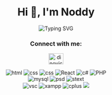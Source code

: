 <h1 align="center">Hi 👋, I'm Noddy</h1>
<div align=center>
  <img src="https://readme-typing-svg.herokuapp.com?font=Fira+Code&pause=1000&vCenter=true&random=false&width=435&lines=A+17yo+boy+who+likes+programming+%F0%9F%92%BB" alt="Typing SVG" />
</div>


<h3 align="center">Connect with me:</h3>
<p align="center">
<a href="https://instagram.com/dinovic_28" target="blank"><img align="center" src="https://raw.githubusercontent.com/rahuldkjain/github-profile-readme-generator/master/src/images/icons/Social/instagram.svg" alt="dinovic_28" height="30" width="40" /></a>
</p>
<p align="center">
  <img src = "https://img.shields.io/static/v1?style=for-the-badge&message=HTML5&color=000000&logo=HTML5&logoColor=FFFFFF&label=" alt = "html" /> 
  <img src = "https://img.shields.io/static/v1?style=for-the-badge&message=CSS3&color=000000&logo=CSS3&logoColor=FFFFFF&label=" alt = "css" />
  <img src = "https://img.shields.io/static/v1?style=for-the-badge&message=Bootstrap&color=000000&logo=bootstrap&logoColor=FFFFFF&label=" alt = "css" />
  <img src = "https://img.shields.io/static/v1?style=for-the-badge&message=ReactJS&color=000000&logo=React&logoColor=FFFFFF&label=" alt = "React" />
  <img src = "https://img.shields.io/static/v1?style=for-the-badge&message=csharp&color=000000&logo=&logoColor=FFFFFF&label=" alt = "c#"/>
  <img src = "https://img.shields.io/static/v1?style=for-the-badge&message=PHP&color=black&logo=PHP&logoColor=FFFFFF&label=" alt = "PHP" /> <br>
  <img src = "https://img.shields.io/static/v1?style=for-the-badge&message=MySQL&color=000000&logo=MySQL&logoColor=FFFFFF&label" alt = "mysql" /> 
  <img src = "https://img.shields.io/static/v1?style=for-the-badge&message=PhotoShop&color=000000&logo=Adobe%20PhotoShop&logoColor=FFFFFF&label" alt = "psd" />
  <img src = "https://img.shields.io/static/v1?style=for-the-badge&message=Sublime%20Text&color=000000&logo=Sublime%20Text&logoColor=FFFFFF&label" alt = "stext" /> <br>
  <img src = "https://img.shields.io/static/v1?style=for-the-badge&message=Visual%20Studio%20Code&color=000000&logo=Visual%20Studio%20Code&logoColor=FFFFFF&label" alt = "vsc" />
  <img src = "https://img.shields.io/static/v1?style=for-the-badge&message=XAMPP&color=000000&logo=xampp&logoColor=FFFFFF&label=" alt = "xampp" />
  <img src = "https://img.shields.io/static/v1?style=for-the-badge&message=CPP&color=000000&logo=cplusplus&logoColor=FFFFFF&label=" alt = "cplus"/>
  <img src = "https://img.shields.io/badge/CLion-000000?style=for-the-badge&logo=clion&logoColor=white">
</p>
